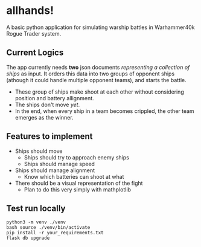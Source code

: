 # allhands!
A basic python application for simulating warship battles in Warhammer40k Rogue Trader system.

## Current Logics

The app currently needs **two** json documents *representing a collection of ships* as input. It orders this data into two groups of opponent ships (athough it could handle multiple opponent teams), and starts the battle.
- These group of ships make shoot at each other without considering position and battery allignment.
- The ships don't move *yet*.
- In the end, when every ship in a team becomes crippled, the other team emerges as the winner.

## Features to implement
- Ships should move
    - Ships should try to approach enemy ships
    - Ships should manage speed
- Ships should manage alignment
    - Know which batteries can shoot at what
- There should be a visual representation of the fight
    - Plan to do this very simply with mathplotlib

## Test run locally
```
python3 -m venv ./venv
bash source ./venv/bin/activate
pip install -r your_requirements.txt
flask db upgrade
```